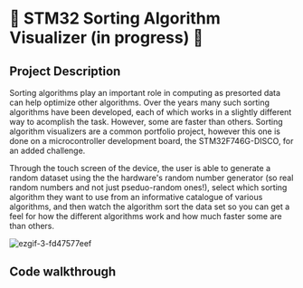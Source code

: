 # 🚧 STM32 Sorting Algorithm Visualizer (in progress) 🚧

## Project Description

Sorting algorithms play an important role in computing as presorted data can help optimize other algorithms. Over the years many such sorting algorithms have been developed, each of which
works in a slightly different way to acomplish the task. However, some are faster than others. Sorting algorithm visualizers are a common portfolio project, however this one is done on a
microcontroller development board, the STM32F746G-DISCO, for an added challenge. 

Through the touch screen of the device, the user is able to generate a random dataset using the the hardware's random number generator (so real random numbers and not just pseduo-random ones!), 
select which sorting algorithm they want to use from an informative catalogue of various algorithms, and then watch the algorithm sort the data set so you can get a feel for how the different 
algorithms work and how much faster some are than others. 

![ezgif-3-fd47577eef](https://github.com/Blargian/Embedded-Sorting-Algorithms/assets/41984034/3fac2d33-fa3c-4106-a50c-5a20e1f5f388)

## Code walkthrough 


